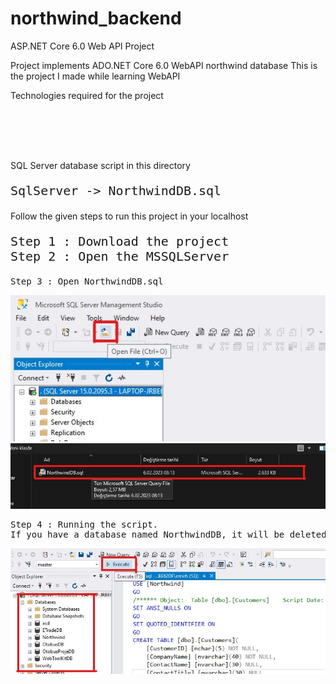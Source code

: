 # northwind_backend
ASP.NET Core 6.0 Web API Project
<br>

Project implements ADO.NET Core 6.0 WebAPI northwind database
This is the project I made while learning WebAPI
<br>

Technologies required for the project
<pre style="font-size: x-large;">

</pre>
<br>

SQL Server database script in this directory
<pre style="font-size: x-large;">
SqlServer -> NorthwindDB.sql
</pre>

Follow the given steps to run this project in your localhost
<pre style="font-size: x-large;">
Step 1 : Download the project
Step 2 : Open the MSSQLServer
</pre>

<pre>
Step 3 : Open NorthwindDB.sql
</pre>
<img src="readme-assets/images/open.jpg">
<img src="readme-assets/images/script-open.jpg">
<pre>
Step 4 : Running the script.
If you have a database named NorthwindDB, it will be deleted.
</pre>
<img src="readme-assets/images/execute.jpg">

